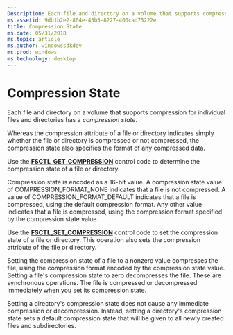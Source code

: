```yaml
---
Description: Each file and directory on a volume that supports compression for individual files and directories has a compression state.
ms.assetid: 9db1b2e2-864e-45b5-8227-400cad75222e
title: Compression State
ms.date: 05/31/2018
ms.topic: article
ms.author: windowssdkdev
ms.prod: windows
ms.technology: desktop
---
```


# Compression State

Each file and directory on a volume that supports compression for individual files and directories has a *compression state*.

Whereas the compression attribute of a file or directory indicates simply whether the file or directory is compressed or not compressed, the compression state also specifies the format of any compressed data.

Use the [**FSCTL\_GET\_COMPRESSION**](/windows/win32/WinIoCtl/?branch=master) control code to determine the compression state of a file or directory.

Compression state is encoded as a 16-bit value. A compression state value of COMPRESSION\_FORMAT\_NONE indicates that a file is not compressed. A value of COMPRESSION\_FORMAT\_DEFAULT indicates that a file is compressed, using the default compression format. Any other value indicates that a file is compressed, using the compression format specified by the compression state value.

Use the [**FSCTL\_SET\_COMPRESSION**](/windows/win32/WinIoCtl/?branch=master) control code to set the compression state of a file or directory. This operation also sets the compression attribute of the file or directory.

Setting the compression state of a file to a nonzero value compresses the file, using the compression format encoded by the compression state value. Setting a file's compression state to zero decompresses the file. These are synchronous operations. The file is compressed or decompressed immediately when you set its compression state.

Setting a directory's compression state does not cause any immediate compression or decompression. Instead, setting a directory's compression state sets a default compression state that will be given to all newly created files and subdirectories.

 

 



